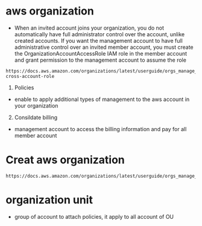 # aws organization
- When an invited account joins your organization, you do not automatically have full administrator control over the account, unlike created accounts. If you want the management account to have full administrative control over an invited member account, you must create the OrganizationAccountAccessRole IAM role in the member account and grant permission to the management account to assume the role
```
https://docs.aws.amazon.com/organizations/latest/userguide/orgs_manage_accounts_access.html#orgs_manage_accounts_create-cross-account-role
```
1. Policies
- enable to apply additional types of management to the aws account in your organization
2. Consildate billing
- management account to access the billing information and pay for all member account
# Creat aws organization
```
https://docs.aws.amazon.com/organizations/latest/userguide/orgs_manage_accounts_invites.html
```
# organization unit
- group of account to attach policies, it apply to all account of OU 